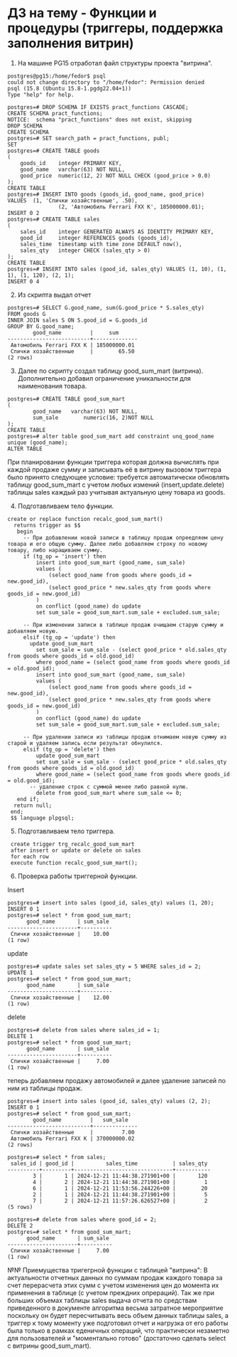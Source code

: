 # ДЗ на тему - Функции и процедуры (триггеры, поддержка заполнения витрин)

1) На машине PG15 отработал файл структуры проекта "витрина".
```
postgres@pg15:/home/fedor$ psql
could not change directory to "/home/fedor": Permission denied
psql (15.8 (Ubuntu 15.8-1.pgdg22.04+1))
Type "help" for help.

postgres=# DROP SCHEMA IF EXISTS pract_functions CASCADE;
CREATE SCHEMA pract_functions;
NOTICE:  schema "pract_functions" does not exist, skipping
DROP SCHEMA
CREATE SCHEMA
postgres=# SET search_path = pract_functions, publ;
SET
postgres=# CREATE TABLE goods
(
    goods_id    integer PRIMARY KEY,
    good_name   varchar(63) NOT NULL,
    good_price  numeric(12, 2) NOT NULL CHECK (good_price > 0.0)
);
CREATE TABLE
postgres=# INSERT INTO goods (goods_id, good_name, good_price)
VALUES  (1, 'Спички хозайственные', .50),
                (2, 'Автомобиль Ferrari FXX K', 185000000.01);
INSERT 0 2
postgres=# CREATE TABLE sales
(
    sales_id    integer GENERATED ALWAYS AS IDENTITY PRIMARY KEY,
    good_id     integer REFERENCES goods (goods_id),
    sales_time  timestamp with time zone DEFAULT now(),
    sales_qty   integer CHECK (sales_qty > 0)
);
CREATE TABLE
postgres=# INSERT INTO sales (good_id, sales_qty) VALUES (1, 10), (1, 1), (1, 120), (2, 1);
INSERT 0 4
```
2) Из скрипта выдал отчет
```
postgres=# SELECT G.good_name, sum(G.good_price * S.sales_qty)
FROM goods G
INNER JOIN sales S ON S.good_id = G.goods_id
GROUP BY G.good_name;
        good_name         |     sum
--------------------------+--------------
 Автомобиль Ferrari FXX K | 185000000.01
 Спички хозайственные     |        65.50
(2 rows)
```
3) Далее по скрипту создал таблицу good_sum_mart (витрина). Дополнительно добавил ограничение уникальности для наименования товара.
```
postgres=# CREATE TABLE good_sum_mart
(
        good_name   varchar(63) NOT NULL,
        sum_sale        numeric(16, 2)NOT NULL
);
CREATE TABLE
postgres=# alter table good_sum_mart add constraint unq_good_name unique (good_name);
ALTER TABLE

```

При планировании функции триггера которая должна вычислять при каждой продаже сумму и записывать её в витрину вызовом триггера было принято следующее условие: требуется автоматически обновлять таблицу good_sum_mart с учетом любых измений (insert,update.delete) таблицы sales каждый раз учитывая актуальную цену товара из goods.

4) Подготавливаем тело функции.
```
create or replace function recalc_good_sum_mart()
  returns trigger as $$
   begin
     -- При добавлении новой записи в таблицу продаж опреедляем цену товара и его общую сумму. Далее либо добавляем строку по новому товару, либо наращиваем сумму.
     if (tg_op = 'insert') then
         insert into good_sum_mart (good_name, sum_sale)
         values (
             (select good_name from goods where goods_id = new.good_id),
             (select good_price * new.sales_qty from goods where goods_id = new.good_id)
         )
         on conflict (good_name) do update
         set sum_sale = good_sum_mart.sum_sale + excluded.sum_sale;
 
     -- При изменении записи в таблице продаж очищаем старую сумму и добавляем новую.
     elsif (tg_op = 'update') then
	   update good_sum_mart
         set sum_sale = sum_sale - (select good_price * old.sales_qty from goods where goods_id = old.good_id)
         where good_name = (select good_name from goods where goods_id = old.good_id);
         insert into good_sum_mart (good_name, sum_sale)
         values (
             (select good_name from goods where goods_id = new.good_id),
             (select good_price * new.sales_qty from goods where goods_id = new.good_id)
         )
         on conflict (good_name) do update
         set sum_sale = good_sum_mart.sum_sale + excluded.sum_sale;
 
     -- При удалении записи из таблицы продаж отнимаем новую сумму из старой и удаляем запись если результат обнулился.
     elsif (tg_op = 'delete') then
         update good_sum_mart
         set sum_sale = sum_sale - (select good_price * old.sales_qty from goods where goods_id = old.good_id)
         where good_name = (select good_name from goods where goods_id = old.good_id);
	   -- удаление строк с суммой менее либо равной нулю.
         delete from good_sum_mart where sum_sale <= 0;
   end if;
  return null;
 end;
 $$ language plpgsql;
```
5) Подготавливаем тело триггера.
```
 create trigger trg_recalc_good_sum_mart
 after insert or update or delete on sales
 for each row
 execute function recalc_good_sum_mart();
```
6) Проверка работы триггерной функции.

Insert
```
postgres=# insert into sales (good_id, sales_qty) values (1, 20);
INSERT 0 1
postgres=# select * from good_sum_mart;
      good_name       | sum_sale
----------------------+----------
 Спички хозайственные |    10.00
(1 row)
```
update
```
postgres=# update sales set sales_qty = 5 WHERE sales_id = 2;
UPDATE 1
postgres=# select * from good_sum_mart;
      good_name       | sum_sale
----------------------+----------
 Спички хозайственные |    12.00
(1 row)
```
delete
```
postgres=# delete from sales where sales_id = 1;
DELETE 1
postgres=# select * from good_sum_mart;
      good_name       | sum_sale
----------------------+----------
 Спички хозайственные |     7.00
(1 row)
```
теперь добавляем продажу автомобилей и далее удаление записей по ним из таблицы продаж.
```
postgres=# insert into sales (good_id, sales_qty) values (2, 2);
INSERT 0 1
postgres=# select * from good_sum_mart;
        good_name         |   sum_sale
--------------------------+--------------
 Спички хозайственные     |         7.00
 Автомобиль Ferrari FXX K | 370000000.02
(2 rows)

postgres=# select * from sales;
 sales_id | good_id |          sales_time           | sales_qty
----------+---------+-------------------------------+-----------
        3 |       1 | 2024-12-21 11:44:38.271901+00 |       120
        4 |       2 | 2024-12-21 11:44:38.271901+00 |         1
        6 |       1 | 2024-12-21 11:53:56.244226+00 |        20
        2 |       1 | 2024-12-21 11:44:38.271901+00 |         5
        7 |       2 | 2024-12-21 11:57:26.626527+00 |         2
(5 rows)

postgres=# delete from sales where good_id = 2;
DELETE 2
postgres=# select * from good_sum_mart;
      good_name       | sum_sale
----------------------+----------
 Спички хозайственные |     7.00
(1 row)
```

№№ Приемущества тригегрной функции с таблицей "витрина":
В актуальности отчетных данных по суммам продаж каждого товара за счет перерасчета этих сумм с учетом изменения цен до момента их применения в таблице (с учетом преждних опрераций). Так же при больших объемах таблицы sales выдача отчета по средствам приведенного в документе алгоритма весьма затратное мероприятие поскольку он будет пересчитывать весь объем данных таблицы sales, а триггер к тому моменту уже подготовил отчет и нагрузка от его работы была только в рамках еденичных операций, что практически незаметно для пользователей и "моментально готово" (достаточно сделать select с витрины good_sum_mart).


